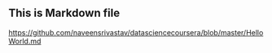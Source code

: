 ## This is Markdown file 
https://github.com/naveensrivastav/datasciencecoursera/blob/master/HelloWorld.md
